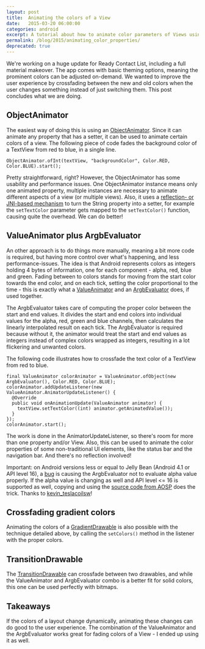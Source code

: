 ```yaml
---
layout: post
title:  Animating the colors of a View
date:   2015-03-20 06:00:00
categories: android
excerpt: A tutorial about how to animate color parameters of Views using the ObjectAnimator, the ValueAnimator, and the ArgbEvaluator.
permalink: /blog/2015/animating_color_properties/
deprecated: true
---
```

We're working on a huge update for Ready Contact List, including a full material makeover. The app comes with basic theming options, meaning the prominent colors can be adjusted on-demand. We wanted to improve the user experience by crossfading between the new and old colors when the user changes something instead of just switching them. This post concludes what we are doing.

## ObjectAnimator
The easiest way of doing this is using an [ObjectAnimator](http://developer.android.com/reference/android/animation/ObjectAnimator.html). Since it can animate any property that has a setter, it can be used to animate certain colors of a view. The following piece of code fades the background color of a TextView from red to blue, in a single line.

`ObjectAnimator.ofInt(textView, "backgroundColor", Color.RED, Color.BLUE).start();`

Pretty straightforward, right? However, the ObjectAnimator has some usability and performance issues. One ObjectAnimator instance means only one animated property, multiple instances are necessary to animate different aspects of a view (or multiple views). Also, it uses a [reflection- or JNI-based mechanism](http://android-developers.blogspot.hu/2011/05/introducing-viewpropertyanimator.html) to turn the String property into a setter, for example the `setTextColor` parameter gets mapped to the `setTextColor()` function, causing quite the overhead. We can do better!

## ValueAnimator plus ArgbEvaluator
An other approach is to do things more manually, meaning a bit more code is required, but having more control over what's happening, and less performance-issues. The idea is that Android represents colors as integers holding 4 bytes of information, one for each component - alpha, red, blue and green. Fading between to colors stands for moving from the start color towards the end color, and on each tick, setting the color proportional to the time - this is exactly what a [ValueAnimator](http://developer.android.com/reference/android/animation/ValueAnimator.html) and an [ArgbEvaluator](http://developer.android.com/reference/android/animation/ArgbEvaluator.html) does, if used together.

The ArgbEvaluator takes care of computing the proper color between the start and end values. It divides the start and end colors into individual values for the alpha, red, green and blue channels, then calculates the linearly interpolated result on each tick. The ArgbEvaluator is required because without it, the animator would treat the start and end values as integers instead of complex colors wrapped as integers, resulting in a lot flickering and unwanted colors.

The following code illustrates how to crossfade the text color of a TextView from red to blue.

```
final ValueAnimator colorAnimator = ValueAnimator.ofObject(new ArgbEvaluator(), Color.RED, Color.BLUE);
colorAnimator.addUpdateListener(new ValueAnimator.AnimatorUpdateListener() {
  @Override
  public void onAnimationUpdate(ValueAnimator animator) {
    textView.setTextColor((int) animator.getAnimatedValue());
  }
});
colorAnimator.start();
```

The work is done in the AnimatorUpdateListener, so there's room for more than one property and/or View. Also, this can be used to animate the color properties of some non-traditional UI elements, like the status bar and the navigation bar. And there's no reflection involved!


Important: on Android versions less or equal to Jelly Bean (Android 4.1 or API level 16), a [bug](https://code.google.com/p/android/issues/detail?id=36158) is causing the ArgbEvaluator not to evaluate alpha value properly. If the alpha value is changing as well and API level <= 16 is supported as well, copying and using the [source code from AOSP](https://android.googlesource.com/platform/frameworks/base/+/master/core/java/android/animation/ArgbEvaluator.java) does the trick. Thanks to [kevin_teslacoilsw](http://www.reddit.com/r/androiddev/comments/2zp7uu/animating_the_colors_of_a_view/)!

## Crossfading gradient colors
Animating the colors of a [GradientDrawable](http://developer.android.com/reference/android/graphics/drawable/GradientDrawable.html) is also possible with the technique detailed above, by calling the `setColors()` method in the listener with the proper colors.

## TransitionDrawable
The [TransitionDrawable](http://developer.android.com/reference/android/graphics/drawable/TransitionDrawable.html) can crossfade between two drawables, and while the ValueAnimator and ArgbEvaluator combo is a better fit for solid colors, this one can be used perfectly with bitmaps.

## Takeaways
If the colors of a layout change dynamically, animating these changes can do good to the user experience. The combination of the ValueAnimator and the ArgbEvaluator works great for fading colors of a View - I ended up using it as well.
